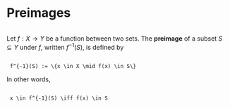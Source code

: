 # Preimages
```{index} preimage
```

Let $f: X \to Y$ be a function between two sets. The  **preimage**  of a subset $S \subseteq Y$ under $f$,
written $f^{-1}(S)$, is defined by

```{math}

 f^{-1}(S) := \{x \in X \mid f(x) \in S\}
```

In other words,

```{math}

 x \in f^{-1}(S) \iff f(x) \in S

```
